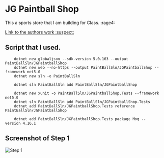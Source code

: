 # JG Paintball Shop
This a sports store that I am building for Class. :rage4:

[Link to the authors work :suspect:](https://www.apress.com/gp/book/9781484254394)


## Script that I used.
```
    dotnet new globaljson --sdk-version 5.0.103 --output PaintBallSln/JGPaintballShop
    dotnet new web --no-https --output PaintBallSln/JGPaintballShop --framework net5.0
    dotnet new sln -o PaintBallSln

    dotnet sln PaintBallSln add PaintBallSln/JGPaintballShop 

    dotnet new xunit -o PaintBallSln/JGPaintballShop.Tests --framework net5.0
    dotnet sln PaintBallSln add PaintBallSln/JGPaintballShop.Tests 
    dotnet add PaintBallSln/JGPaintballShop.Tests reference PaintBallSln/JGPaintballShop 

    dotnet add PaintBallSln/JGPaintballShop.Tests package Moq --version 4.16.1
```


## Screenshot of Step 1
![Step 1](https://github.com/jonathan-f-gomez/JonsStoreSln/blob/master/Screenshots/Step1.JPG)